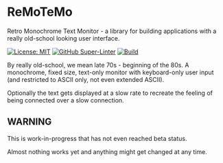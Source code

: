 # ReMoTeMo
Retro Monochrome Text Monitor - a library for building applications with a
really old-school looking user interface.

[![License: MIT](https://img.shields.io/badge/License-MIT-green.svg)](https://opensource.org/licenses/MIT)
[![GitHub Super-Linter](https://github.com/siggisv/remotemo/actions/workflows/super-linter.yml/badge.svg?branch=main)](https://github.com/siggisv/remotemo/actions/workflows/super-linter.yml)
[![Build](https://github.com/siggisv/remotemo/actions/workflows/cmake.yml/badge.svg?branch=main)](https://github.com/siggisv/remotemo/actions/workflows/cmake.yml)

By really old-school, we mean late 70s - beginning of the 80s. A monochrome, fixed size,
text-only monitor with keyboard-only user input (and restricted to ASCII only, not even extended ASCII).

Optionally the text gets displayed at a slow rate to recreate the feeling of being connected over a slow connection.

## WARNING
This is work-in-progress that has not even reached beta status.

Almost nothing works yet and anything might
get changed at any time.
